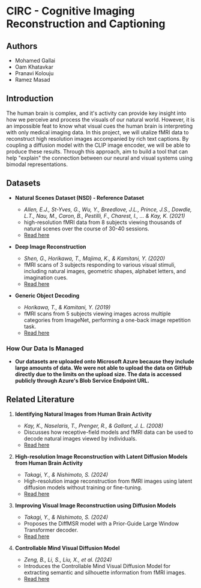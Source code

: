 # CIRC - Cognitive Imaging Reconstruction and Captioning

## Authors
  - Mohamed Gallai
  - Oam Khatavkar
  - Pranavi Kolouju
  - Ramez Masad

## Introduction

The human brain is complex, and it's activity can provide key insight into how we perceive and process the visuals of our natural world. However, it is an impossible feat to know what visual cues the human brain is interpreting with only medical imaging data. In this project, we will utalize fMRI data to reconstruct high resolution images accompanied by rich text captions. By coupling a diffusion model with the CLIP image encoder, we will be able to produce these results. Through this approach, aim to build a tool that can help "explain" the connection between our neural and visual systems using bimodal representations.  

## Datasets

- **Natural Scenes Dataset (NSD)  - Reference Dataset**
  - *Allen, E.J., St-Yves, G., Wu, Y., Breedlove, J.L., Prince, J.S., Dowdle, L.T., Nau, M., Caron, B., Pestilli, F., Charest, I., ... & Kay, K. (2021)*
  - high-resolution fMRI data from 8 subjects viewing thousands of natural scenes over the course of 30-40 sessions.
  - [Read here](https://naturalscenesdataset.org/)

- **Deep Image Reconstruction**  
  - *Shen, G., Horikawa, T., Majima, K., & Kamitani, Y. (2020)*
  - fMRI scans of 3 subjects responding to various visual stimuli, including natural images, geometric shapes, alphabet letters, and imagination cues.
  - [Read here](https://openneuro.org/datasets/ds001506/versions/1.3.1)

- **Generic Object Decoding**  
  - *Horikawa, T., & Kamitani, Y. (2019)*
  - fMRI scans from 5 subjects viewing images across multiple categories from ImageNet, performing a one-back image repetition task.
  - [Read here](https://openneuro.org/datasets/ds001246/versions/1.2.1)

### How Our Data Is Managed

- **Our datasets are uploaded onto Microsoft Azure because they include large amounts of data. We were not able to upload the data on GitHub directly due to the limits on the upload size. The data is accessed publicly through Azure's Blob Service Endpoint URL.**

## Related Literature

1. **Identifying Natural Images from Human Brain Activity**  
   - *Kay, K., Naselaris, T., Prenger, R., & Gallant, J. L. (2008)*  
   - Discusses how receptive-field models and fMRI data can be used to decode natural images viewed by individuals.
   - [Read here](https://www.nature.com/articles/nature06713#Sec2)  

2. **High-resolution Image Reconstruction with Latent Diffusion Models from Human Brain Activity**  
   - *Takagi, Y., & Nishimoto, S. (2024)*  
   - High-resolution image reconstruction from fMRI images using latent diffusion models without training or fine-tuning.
   - [Read here](https://www.biorxiv.org/content/10.1101/2022.11.18.517004v3)  

3. **Improving Visual Image Reconstruction using Diffusion Models**  
   - *Takagi, Y., & Nishimoto, S. (2024)*  
   - Proposes the DiffMSR model with a Prior-Guide Large Window Transformer decoder.
   - [Read here](https://arxiv.org/abs/2306.11536)  

4. **Controllable Mind Visual Diffusion Model**  
   - *Zeng, B., Li, S., Liu, X., et al. (2024)*  
   - Introduces the Controllable Mind Visual Diffusion Model for extracting semantic and silhouette information from fMRI images.
   - [Read here](https://arxiv.org/abs/2305.10135)  


